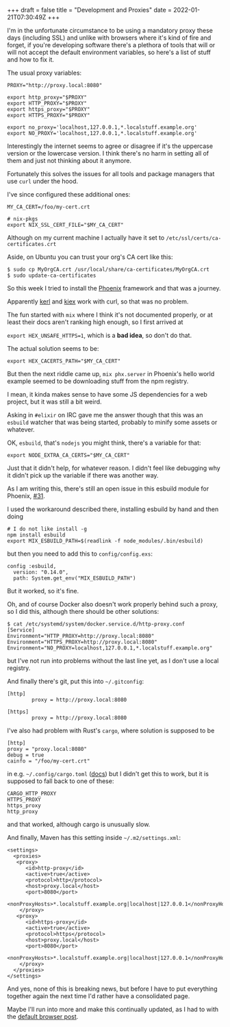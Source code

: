 +++
draft = false
title = "Development and Proxies"
date = 2022-01-21T07:30:49Z
+++

I'm in the unfortunate circumstance to be using a mandatory proxy these days
(including SSL) and unlike with browsers where it's kind of fire and forget,
if you're developing software there's a plethora of tools that will or will
not accept the default environment variables, so here's a list of stuff and
how to fix it.

The usual proxy variables:

```
PROXY="http://proxy.local:8080"

export http_proxy="$PROXY"
export HTTP_PROXY="$PROXY"
export https_proxy="$PROXY"
export HTTPS_PROXY="$PROXY"

export no_proxy='localhost,127.0.0.1,*.localstuff.example.org'
export NO_PROXY='localhost,127.0.0.1,*.localstuff.example.org'
```

Interestingly the internet seems to agree or disagree if it's the uppercase
version or the lowercase version. I think there's no harm in setting all of
them and just not thinking about it anymore.

Fortunately this solves the issues for all tools and package managers that
use `curl` under the hood.

I've since configured these additional ones:

```
MY_CA_CERT=/foo/my-cert.crt

# nix-pkgs
export NIX_SSL_CERT_FILE="$MY_CA_CERT"
```

Although on my current machine I actually have it set
to `/etc/ssl/certs/ca-certificates.crt`

Aside, on Ubuntu you can trust your org's CA cert like this:

```
$ sudo cp MyOrgCA.crt /usr/local/share/ca-certificates/MyOrgCA.crt
$ sudo update-ca-certificates
```

So this week I tried to install the [Phoenix][phx] framework and that was a journey.

Apparently [kerl][kerl] and [kiex][kiex] work with curl, so that was no problem.

The fun started with `mix` where I think it's not documented properly, or at
least their docs aren't ranking high enough, so I first arrived at

`export HEX_UNSAFE_HTTPS=1`, which is a **bad idea**, so don't do that.

The actual solution seems to be:

```
export HEX_CACERTS_PATH="$MY_CA_CERT"
```

But then the next riddle came up, `mix phx.server` in Phoenix's hello world
example seemed to be downloading stuff from the npm registry.

I mean, it kinda makes sense to have
some JS dependencies for a web project, but it was still a bit weird.

Asking in `#elixir` on IRC gave me the answer though that this was an `esbuild`
watcher that was being started, probably to minify some assets or whatever.

OK, `esbuild`, that's `nodejs` you might think, there's a variable for that:

```
export NODE_EXTRA_CA_CERTS="$MY_CA_CERT"
```

Just that it didn't help, for whatever reason. I didn't feel like debugging
why it didn't pick up the variable if there was another way.

As I am writing this, there's still an open issue in this esbuild 
module for Phoenix, [#31](https://github.com/phoenixframework/esbuild/issues/31).

I used the workaround described there, installing esbuild by hand and then
doing

```
# I do not like install -g
npm install esbuild 
export MIX_ESBUILD_PATH=$(readlink -f node_modules/.bin/esbuild)
```

but then you need to add this to `config/config.exs`:

```
config :esbuild,
  version: "0.14.0",
  path: System.get_env("MIX_ESBUILD_PATH")
```

But it worked, so it's fine.

Oh, and of course Docker also doesn't work properly behind such a proxy,
so I did this, although there should be other solutions:

```
$ cat /etc/systemd/system/docker.service.d/http-proxy.conf
[Service]
Environment="HTTP_PROXY=http://proxy.local:8080"
Environment="HTTPS_PROXY=http://proxy.local:8080"
Environment="NO_PROXY=localhost,127.0.0.1,*.localstuff.example.org"
```

but I've not run into problems without the last line yet, as I don't use
a local registry.

And finally there's git, put this into `~/.gitconfig`:

```
[http]
        proxy = http://proxy.local:8080

[https]
        proxy = http://proxy.local:8080
```

I've also had problem with Rust's `cargo`, where solution is supposed to be

```
[http]
proxy = "proxy.local:8080"
debug = true
cainfo = "/foo/my-cert.crt"
```

in e.g. `~/.config/cargo.toml` ([docs][rustdocs]) but I didn't get this
to work, but it is supposed to fall back to one of these:

```
CARGO_HTTP_PROXY
HTTPS_PROXY
https_proxy
http_proxy
```

and that worked, although cargo is unusually slow.


And finally, Maven has this setting inside `~/.m2/settings.xml`:

```
<settings>
  <proxies>
   <proxy>
      <id>http-proxy</id>
      <active>true</active>
      <protocol>http</protocol>
      <host>proxy.local</host>
      <port>8080</port>
      <nonProxyHosts>*.localstuff.example.org|localhost|127.0.0.1</nonProxyHosts>
    </proxy>
   <proxy>
      <id>https-proxy</id>
      <active>true</active>
      <protocol>https</protocol>
      <host>proxy.local</host>
      <port>8080</port>
      <nonProxyHosts>*.localstuff.example.org|localhost|127.0.0.1</nonProxyHosts>
    </proxy>
  </proxies>
</settings>
```

And yes, none of this is breaking news, but before I have to put everything
together again the next time I'd rather have a consolidated page.

Maybe I'll run into more and make this continually updated, as I had to with
the [default browser post](https://f5n.org/blog/2013/default-browser-linux/).

[phx]: https://www.phoenixframework.org/
[kerl]: https://github.com/kerl/kerl
[kiex]: https://github.com/taylor/kiex
[rustdocs]: https://doc.rust-lang.org/cargo/reference/config.html
